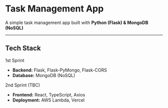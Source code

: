 # Task Management App
A simple task management app built with **Python (Flask) & MongoDB (NoSQL)**

---

## Tech Stack
1st Sprint
- **Backend:** Flask, Flask-PyMongo, Flask-CORS
- **Database:** MongoDB (NoSQL)

2nd Sprint (TBC)
- **Frontend:** React, TypeScript, Axios
- **Deployment:** AWS Lambda, Vercel  
